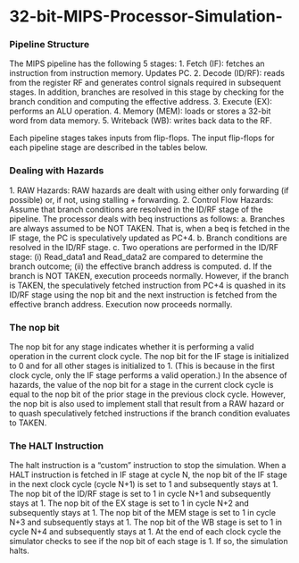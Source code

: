 # 32-bit-MIPS-Processor-Simulation-
<h3>Pipeline Structure</h3>
The MIPS pipeline has the following 5 stages:
1. Fetch (IF): fetches an instruction from instruction memory. Updates PC.
2. Decode (ID/RF): reads from the register RF and generates control signals required in subsequent stages. In addition, branches are resolved in this stage by checking for the branch condition and computing the effective address.
3. Execute (EX): performs an ALU operation.
4. Memory (MEM): loads or stores a 32-bit word from data memory.
5. Writeback (WB): writes back data to the RF.

Each pipeline stages takes inputs from flip-flops. The input flip-flops for each pipeline stage are described in the tables below.

<h3>Dealing with Hazards</h3>
1. RAW Hazards: RAW hazards are dealt with using either only forwarding (if possible) or, if not, using stalling + forwarding.
2. Control Flow Hazards: Assume that branch conditions are resolved in the ID/RF stage of the pipeline. The processor deals with beq instructions as follows:
a. Branches are always assumed to be NOT TAKEN. That is, when a beq is fetched in the IF stage, the PC is speculatively updated as PC+4.
b. Branch conditions are resolved in the ID/RF stage.
c. Two operations are performed in the ID/RF stage: (i) Read_data1 and Read_data2 are compared to determine the branch outcome; (ii) the effective branch address is computed.
d. If the branch is NOT TAKEN, execution proceeds normally. However, if the branch is TAKEN, the speculatively fetched instruction from PC+4 is quashed in its ID/RF stage using the nop bit and the next instruction is fetched from the effective branch address. Execution now proceeds normally.

<h3>The nop bit</h3>
The nop bit for any stage indicates whether it is performing a valid operation in the current clock cycle. The nop bit for the IF stage is initialized to 0 and for all other stages is initialized to 1. (This is because in the first clock cycle, only the IF stage performs a valid operation.)
In the absence of hazards, the value of the nop bit for a stage in the current clock cycle is equal to the nop bit of the prior stage in the previous clock cycle.
However, the nop bit is also used to implement stall that result from a RAW hazard or to quash speculatively fetched instructions if the branch condition evaluates to TAKEN.<br/>

<h3>The HALT Instruction</h3>
The halt instruction is a “custom” instruction to stop the simulation. When a HALT instruction is fetched in IF stage at cycle N, the nop bit of the IF stage in the next clock cycle (cycle N+1) is set to 1 and subsequently stays at 1. The nop bit of the ID/RF stage is set to 1 in cycle N+1 and subsequently stays at 1. The nop bit of the EX stage is set to 1 in cycle N+2 and subsequently stays at 1. The nop bit of the MEM stage is set to 1 in cycle N+3 and subsequently stays at 1. The nop bit of the WB stage is set to 1 in cycle N+4 and subsequently stays at 1.
At the end of each clock cycle the simulator checks to see if the nop bit of each stage is 1. If so, the simulation halts.